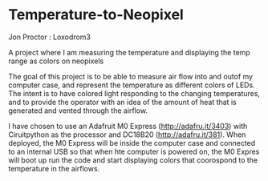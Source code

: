 # Temperature-to-Neopixel
Jon Proctor : Loxodrom3

A project where I am measuring the temperature and displaying the temp range as colors on neopixels

The goal of this project is to be able to measure air flow into and outof my computer case, and represent the temperature as different colors of LEDs.  The intent is to have colored light responding to the changing temperatures, and to provide the operator with an idea of the amount of heat that is generated and vented through the airflow.

I have chosen to use an Adafruit M0 Express (http://adafru.it/3403) with Ciruitpython as the processor and DC18B20 (http://adafru.it/381).  When deployed, the M0 Express will be inside the computer case and connected to an internal USB so that when hte computer is powered on, the M0 Expres will boot up run the code and start displaying colors that coorospond to the temperature in the airflows.
